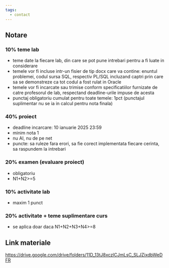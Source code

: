 ```yaml
---
tags:
  - contact
---
```

## Notare
### 10% teme lab
- teme date la fiecare lab, din care se pot pune intrebari pentru a fi luate in considerare
- temele vor fi incluse intr-un fisier de tip docx care va contine: enuntul problemei, codul sursa SQL, respectiv PL/SQL incluzand captri prin care sa se demonstreze ca tot codul a fost rulat in Oracle
- temele vor fi incarcate sau trimise conform specificatiilor furnizate de catre profesorul de lab, respectand deadline-urile impuse de acesta
- punctaj obligatoriu cumulat pentru toate temele: 1pct (punctajul suplimentar nu se ia in calcul pentru nota finala)
### 40% proiect
- deadline incarcare: 10 ianuarie 2025 23:59
- minim nota 1
- nu AI, nu de pe net
- puncte: sa ruleze fara erori, sa fie corect implementata fiecare cerinta, sa raspundem la intrebari
### 20% examen (evaluare proiect)
- obligatoriu
- N1+N2>=5
### 10% activitate lab
- maxim 1 punct

### 20% activitate + teme suplimentare curs
- se aplica doar daca N1+N2+N3+N4>=8

## Link materiale
https://drive.google.com/drive/folders/11D_13tJ8xczlCJmLsC_SLJZixdbWeDFR